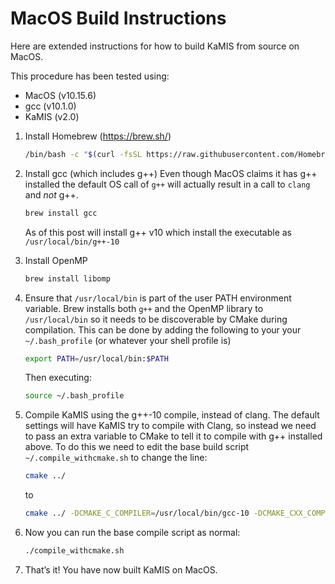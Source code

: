 # MacOS Build Instructions

Here are extended instructions for how to build KaMIS from source on MacOS.

This procedure has been tested using:
- MacOS (v10.15.6)
- gcc (v10.1.0)
- KaMIS (v2.0)

1. Install Homebrew (https://brew.sh/)
   ```bash
   /bin/bash -c "$(curl -fsSL https://raw.githubusercontent.com/Homebrew/install/master/install.sh)"
   ```
2. Install gcc (which includes g++)
   Even though MacOS claims it has g++ installed the default OS call of `g++` will actually result in a call to `clang`  and _not_ g++.
   ```bash
   brew install gcc
   ```
   As of this post will install g++ v10 which install the executable as `/usr/local/bin/g++-10`

3. Install OpenMP
   ```bash
   brew install libomp
   ```
4. Ensure that `/usr/local/bin` is part of the user PATH environment variable.
   Brew installs both `g++` and the OpenMP library to `/usr/local/bin` so it needs to be discoverable by CMake during compilation. 
   This can be done by adding the following to your your `~/.bash_profile` (or whatever your shell profile is)
   ```bash
   export PATH=/usr/local/bin:$PATH
   ```
   Then executing:
   ```bash
   source ~/.bash_profile 
   ```
5. Compile KaMIS using the g++-10 compile, instead of clang.
   The default settings will have KaMIS try to compile with Clang, so instead we need to pass an extra variable to CMake to tell it to compile with g++ installed above. To do this we need to edit the base build script `~/.compile_withcmake.sh` to change the line:
   ```bash
   cmake ../
   ```
   to
   ```bash
   cmake ../ -DCMAKE_C_COMPILER=/usr/local/bin/gcc-10 -DCMAKE_CXX_COMPILER=/usr/local/bin/g++-10
   ```
6. Now you can run the base compile script as normal:
   ```bash
   ./compile_withcmake.sh
   ```
7. That’s it! You have now built KaMIS on MacOS.
